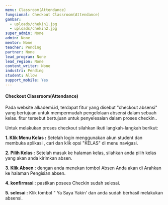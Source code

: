 ```yaml
---
menu: Classroom(Attendance)
fungsional: Checkout Classroom(Attendance)
gambar:
  - uploads/chekin1.jpg
  - uploads/chekin2.jpg
super_admin: None
admin: None
mentor: None
teacher: Pending
partner: None
lead_program: None
lead_region: None
content_writer: None
industri: Pending
student: Allow
support_mobile: Yes
---
```

#### **Checkout Classroom(Attendance)**

Pada website alkademi.id, terdapat fitur yang disebut "checkout absensi" yang bertujuan untuk mempermudah pengelolaan absensi dalam sebuah kelas. fitur tersebut bertujuan untuk penyelesaian dalam proses checkin..

U﻿ntuk melakukan proses checkout  silahkan ikuti langkah-langkah berikut:

**1.﻿ Klik Menu Kelas :** Setelah login menggunakan akun student dan membuka aplikasi , cari dan klik opsi "KELAS" di menu navigasi.

**2﻿. Pilih Kelas :** Setelah masuk ke halaman kelas, silahkan anda pilih kelas yang akan anda kirimkan absen.

**3. Klik Absen :** dengan anda menekan tombol Absen Anda akan di Arahkan ke halaman Pengisian absen.

**4﻿. konfirmasi :** pastikan posees Checkin sudah selesai.

**5﻿. selesai :** Klik tombol " Ya Saya Yakin' dan anda sudah berhasil melakukan absensi.